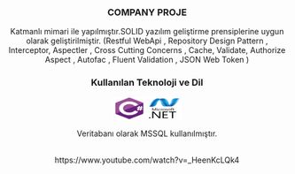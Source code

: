 <div align="center">

<h3>COMPANY PROJE</h3>
<p>Katmanlı mimari ile yapılmıştır.SOLID yazılım geliştirme prensiplerine uygun olarak geliştirilmiştir. (Restful WebApi , Repository Design Pattern , Interceptor, Aspectler , Cross Cutting Concerns , Cache, Validate, Authorize Aspect , Autofac , Fluent Validation , JSON Web Token )<p>


<h3 >Kullanılan Teknoloji ve Dil</h3>
<img src="https://raw.githubusercontent.com/devicons/devicon/master/icons/csharp/csharp-original.svg" alt="csharp" width="60" height="40"/> 
<img src="https://raw.githubusercontent.com/devicons/devicon/master/icons/dot-net/dot-net-original-wordmark.svg" alt="dotnet" width="60" height="40"/> 

Veritabanı olarak MSSQL kullanılmıştır.

 
 
<br/>
https://www.youtube.com/watch?v=_HeenKcLQk4

</div>

 
